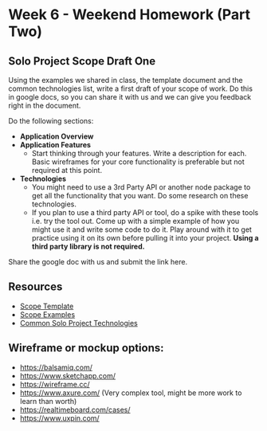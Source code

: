 # Week 6 - Weekend Homework (Part Two)

## Solo Project Scope Draft One

Using the examples we shared in class, the template document and the common technologies list, write a first draft of your scope of work. Do this in google docs, so you can share it with us and we can give you feedback right in the document.

Do the following sections:

- **Application Overview**
- **Application Features**
	- Start thinking through your features. Write a description for each. Basic wireframes for your core functionality is preferable but not required at this point.
- **Technologies**
	- You might need to use a 3rd Party API or another node package to get all the functionality that you want. Do some research on these technologies. 
	- If you plan to use a third party API or tool, do a spike with these tools i.e. try the tool out. Come up with a simple example of how you might use it and write some code to do it. Play around with it to get practice using it on its own before pulling it into your project. **Using a third party library is not required.**

Share the google doc with us and submit the link here. 

## Resources
- [Scope Template](https://docs.google.com/document/d/17_pvy1iGLq-n9nTEbnxpjNLTFsbq_X-cBpTyCmLrpTw/edit?usp=sharing)
- [Scope Examples](https://drive.google.com/drive/folders/0B13zFCnqgksYS2Q5WmVFTU5jN3M?usp=sharing)
- [Common Solo Project Technologies](https://docs.google.com/document/d/1W3VgPf0uh5pcak1hthdx-yHFQbqHji3fpBykw9N1DY0/)

## Wireframe or mockup options:

- https://balsamiq.com/
- https://www.sketchapp.com/
- https://wireframe.cc/
- https://www.axure.com/ (Very complex tool, might be more work to learn than worth)
- https://realtimeboard.com/cases/
- https://www.uxpin.com/

